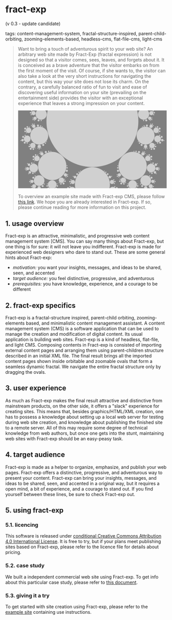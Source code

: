 # fract-exp

(v 0.3 - update candidate)

tags: content-management-system, fractal-structure-inspired, parent-child-orbiting, zooming-elements-based, headless-cms, flat-file-cms, light-cms

> Want to bring a touch of adventurous spirit to your web site? An arbitrary web site made by Fract-Exp (fractal expression) is not designed so that a visitor comes, sees, leaves, and forgets about it. It is conceived as a brave adventure that the visitor embarks on from the first moment of the visit. Of course, if she wants to, the visitor can also take a look at the very short instructions for navigating the content, but this way your site does not lose its charm. On the contrary, a carefully balanced ratio of fun to visit and ease of discovering useful information on your site (prevailing on the entertainment side) provides the visitor with an exceptional experience that leaves a strong impression on your content.
> 
> ![](media/socmedia.png)
> 
> To overview an example site made with Fract-exp CMS, please follow [this link](https://contrast-zone.github.io/fract-exp/). We hope you are already interested in Fract-exp. If so, please continue reading for more information on this project.

## 1. usage overview

Fract-exp is an attractive, minimalistic, and progressive web content management system [CMS]. You can say many things about Fract-exp, but one thing is for sure: it will not leave you indifferent. Fract-exp is made for experienced web designers who dare to stand out. These are some general hints about Fract-exp:

- *motivation:* you want your insights, messages, and ideas to be shared, seen, and accented  
- *target audience:* you feel distinctive, progressive, and adventurous  
- *prerequisites:* you have knowledge, experience, and a courage to be different  


## 2. fract-exp specifics

Fract-exp is a fractal-structure inspired, parent-child orbiting, zooming-elements based, and minimalistic content management assistant. A content management system (CMS) is a software application that can be used to manage the creation and modification of digital content. Its usual application is building web sites. Fract-exp is a kind of headless, flat-file, and light CMS. Composing contents in Fract-exp is consisted of importing external content pages and arranging them using parent-children structure described in an initial XML file. The final result brings all the imported content pages shown inside orbitable and zoomable ovals that form a seamless dynamic fractal. We navigate the entire fractal structure only by dragging the ovals.

## 3. user experience

As much as Fract-exp makes the final result attractive and distinctive from mainstream products, on the other side, it offers a "slack" experience for creating sites. This means that, besides graphics/HTML/XML creation, one has to possess a knowledge about setting up a local web server for testing during web site creation, and knowledge about publishing the finished site to a remote server. All of this may require some degree of technical knowledge from web authors, but once one gets into the stunt, maintaining web sites with Fract-exp should be an easy-peasy task.

## 4. target audience

Fract-exp is made as a helper to organize, emphasize, and publish your web pages. Fract-exp offers a distinctive, progressive, and adventurous way to present your content. Fract-exp can bring your insights, messages, and ideas to be shared, seen, and accented in a original way, but it requires a open mind, a bit of experience, and a courage to stand out. If you find yourself between these lines, be sure to check Fract-exp out.

## 5. using fract-exp

### 5.1. licencing

This software is released under [conditional Creative Commons Attribution 4.0 International License](LICENSE). It is free to try, but if your plans meet publishing sites based on Fract-exp, please refer to the licence file for details about pricing.

### 5.2. case study

We built a independent commercial web site using Fract-exp. To get info about this particular case study, please refer to [this document](case-study.md).

### 5.3. giving it a try

To get started with site creation using Fract-exp, please refer to the [example site](https://contrast-zone.github.io/fract-exp/) containing use instructions.

